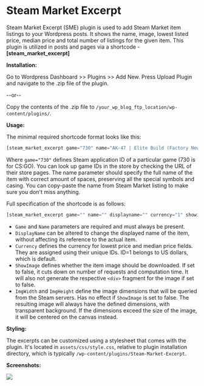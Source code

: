 Steam Market Excerpt
===================

Steam Market Excerpt (SME) plugin is used to add Steam Market item listings to your Wordpress posts. It shows the name, image, lowest listed price, median price and total number of listings for the given item.
This plugin is utilized in posts and pages via a shortcode - **[steam_market_excerpt]**

**Installation:**

Go to Wordpress Dashboard >> Plugins >> Add New. Press Upload Plugin and navigate to the .zip file of the plugin.

--or--

Copy the contents of the .zip file to `/your_wp_blog_ftp_location/wp-content/plugins/`.

**Usage:**

The minimal required shortcode format looks like this:
```php
[steam_market_excerpt game="730" name="AK-47 | Elite Build (Factory New)"]
```
Where `game="730"` defines Steam application ID of a particular game (730 is for CS:GO). You can look up game IDs in the store by checking the URL of their store pages.
The name parameter should specify the full name of the item with correct amount of spaces, preserving all the special symbols and casing. You can copy-paste the name from Steam Market listing to make sure you don't miss anything.

Full specification of the shortcode is as follows:
```php
[steam_market_excerpt game="" name="" displayname="" currency="1" showimage="true" imgwidth="240" imgheight="240"]
```
- `Game` and `Name` parameters are required and must always be present.
- `DisplayName` can be altered to change the displayed name of the item, without affecting its reference to the actual item.
- `Currency` defines the currency for lowest price and median price fields. They are assigned using their unique IDs. ID=1 belongs to US dollars, which is default.
- `ShowImage` defines whether the item image should be downloaded. If set to false, it cuts down on number of requests and computation time. It will also not generate the respective `<div>` fragment for the image if set to false.
- `ImgWidth` and `ImgHeight` define the image dimensions that will be queried from the Steam servers. Has no effect if `ShowImage` is set to false. The resulting image will always have the defined dimensions, with transparent background. If the dimensions exceed the size of the image, it will be centered on the canvas instead.

**Styling:**

The excerpts can be customized using a stylesheet that comes with the plugin. It's located in `assets/css/style.css`, relative to plugin installation directory, which is typically `/wp-content/plugins/Steam-Market-Excerpt`.

**Screenshots:**

![](http://tyrrrz.me/projects/images/wpsme_1.png)

